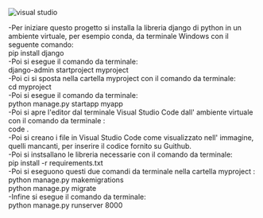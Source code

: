![visual studio](https://github.com/user-attachments/assets/18304d98-88d3-4514-8644-ba7f1b3244fe)

-Per iniziare questo progetto si installa la libreria django di python in un ambiente virtuale, per esempio conda, da terminale Windows con il seguente comando:<br>
pip install django<br>
-Poi si esegue il comando da terminale: <br>
django-admin startproject myproject <br>
-Poi ci si sposta nella cartella myproject con il comando da terminale: <br>
cd myproject<br>
-Poi si esegue il comando da terminale: <br>
python manage.py startapp myapp<br>
-Poi si apre l'editor dal terminale Visual Studio Code dall' ambiente virtuale con il comando da terminale :<br>
code . <br>
-Poi si creano i file in Visual Studio Code come visualizzato nell' immagine, quelli mancanti, per inserire il codice fornito su Guithub.<br>
-Poi si instsallano le libreria necessarie con il comando da terminale:<br>
pip install -r requirements.txt <br>
-Poi si eseguono questi due comandi da terminale nella cartella myproject : <br>
python manage.py makemigrations <br>
python manage.py migrate <br>
-Infine si esegue il comando da terminale: <br>
python manage.py runserver 8000 <br>

